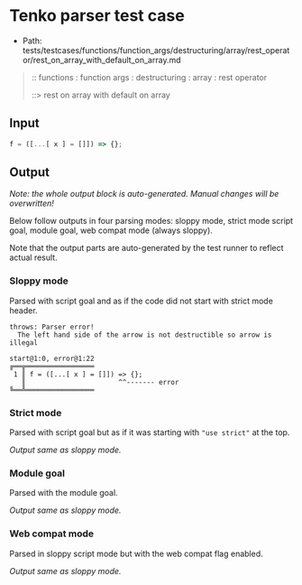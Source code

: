 # Tenko parser test case

- Path: tests/testcases/functions/function_args/destructuring/array/rest_operator/rest_on_array_with_default_on_array.md

> :: functions : function args : destructuring : array : rest operator
>
> ::> rest on array with default on array

## Input

`````js
f = ([...[ x ] = []]) => {};
`````

## Output

_Note: the whole output block is auto-generated. Manual changes will be overwritten!_

Below follow outputs in four parsing modes: sloppy mode, strict mode script goal, module goal, web compat mode (always sloppy).

Note that the output parts are auto-generated by the test runner to reflect actual result.

### Sloppy mode

Parsed with script goal and as if the code did not start with strict mode header.

`````
throws: Parser error!
  The left hand side of the arrow is not destructible so arrow is illegal

start@1:0, error@1:22
╔══╦═════════════════
 1 ║ f = ([...[ x ] = []]) => {};
   ║                       ^^------- error
╚══╩═════════════════

`````

### Strict mode

Parsed with script goal but as if it was starting with `"use strict"` at the top.

_Output same as sloppy mode._

### Module goal

Parsed with the module goal.

_Output same as sloppy mode._

### Web compat mode

Parsed in sloppy script mode but with the web compat flag enabled.

_Output same as sloppy mode._
